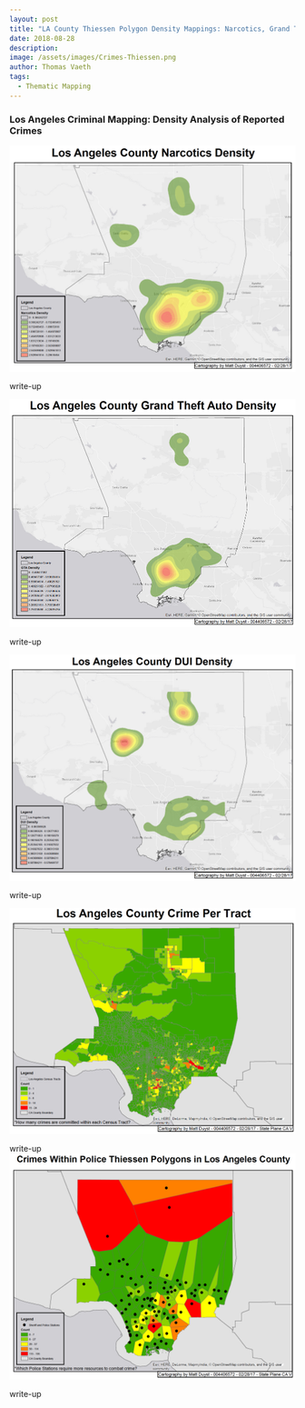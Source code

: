```yaml
---
layout: post
title: "LA County Thiessen Polygon Density Mappings: Narcotics, Grand Theft Auto, DUI, and Crimes Per Tract"
date: 2018-08-28
description: 
image: /assets/images/Crimes-Thiessen.png
author: Thomas Vaeth
tags: 
  - Thematic Mapping
---
```


### Los Angeles Criminal Mapping: Density Analysis of Reported Crimes

![Map GIS](/assets/images/Narcotics.png)

write-up

![Placeholder](/assets/images/GTA.png)

write-up

![Placeholder](/assets/images/DUI.png)

write-up

![Placeholder](/assets/images/Crime-per-tract.png)

write-up
![Placeholder](/assets/images/Crimes-Thiessen.png)

write-up